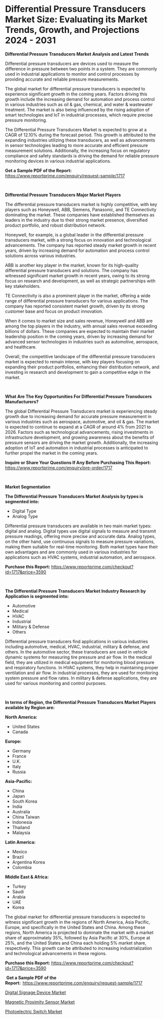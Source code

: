 <p><h1>Differential Pressure Transducers Market Size: Evaluating its Market Trends, Growth, and Projections 2024 - 2031</h1></p><p><strong>Differential Pressure Transducers Market Analysis and Latest Trends</strong></p>
<p><p>Differential pressure transducers are devices used to measure the difference in pressure between two points in a system. They are commonly used in industrial applications to monitor and control processes by providing accurate and reliable pressure measurements.</p><p>The global market for differential pressure transducers is expected to experience significant growth in the coming years. Factors driving this growth include the increasing demand for automation and process control in various industries such as oil & gas, chemical, and water & wastewater treatment. The market is also being influenced by the rising adoption of smart technologies and IoT in industrial processes, which require precise pressure monitoring.</p><p>The Differential Pressure Transducers Market is expected to grow at a CAGR of 12.10% during the forecast period. This growth is attributed to the expanding industries utilizing these transducers, as well as advancements in sensor technologies leading to more accurate and efficient pressure measurement solutions. Additionally, the increasing focus on regulatory compliance and safety standards is driving the demand for reliable pressure monitoring devices in various industrial applications.</p></p>
<p><strong>Get a Sample PDF of the Report:&nbsp;</strong> <a href="https://www.reportprime.com/enquiry/request-sample/1717">https://www.reportprime.com/enquiry/request-sample/1717</a></p>
<p>&nbsp;</p>
<p><strong>Differential Pressure Transducers Major Market Players</strong></p>
<p><p>The differential pressure transducers market is highly competitive, with key players such as Honeywell, ABB, Siemens, Panasonic, and TE Connectivity dominating the market. These companies have established themselves as leaders in the industry due to their strong market presence, diversified product portfolio, and robust distribution network.</p><p>Honeywell, for example, is a global leader in the differential pressure transducers market, with a strong focus on innovation and technological advancements. The company has reported steady market growth in recent years, driven by increasing demand for automation and process control solutions across various industries.</p><p>ABB is another key player in the market, known for its high-quality differential pressure transducers and solutions. The company has witnessed significant market growth in recent years, owing to its strong focus on research and development, as well as strategic partnerships with key stakeholders.</p><p>TE Connectivity is also a prominent player in the market, offering a wide range of differential pressure transducers for various applications. The company has reported consistent market growth, driven by its strong customer base and focus on product innovation.</p><p>When it comes to market size and sales revenue, Honeywell and ABB are among the top players in the industry, with annual sales revenue exceeding billions of dollars. These companies are expected to maintain their market leadership position in the coming years, driven by increasing demand for advanced sensor technologies in industries such as automotive, aerospace, and healthcare.</p><p>Overall, the competitive landscape of the differential pressure transducers market is expected to remain intense, with key players focusing on expanding their product portfolios, enhancing their distribution network, and investing in research and development to gain a competitive edge in the market.</p></p>
<p>&nbsp;</p>
<p><strong>What Are The Key Opportunities For Differential Pressure Transducers Manufacturers?</strong></p>
<p><p>The global Differential Pressure Transducers market is experiencing steady growth due to increasing demand for accurate pressure measurement in various industries such as aerospace, automotive, and oil & gas. The market is expected to continue to expand at a CAGR of around 4% from 2021 to 2026. Factors such as technological advancements, rising investments in infrastructure development, and growing awareness about the benefits of pressure sensors are driving the market growth. Additionally, the increasing adoption of IoT and automation in industrial processes is anticipated to further propel the market in the coming years.</p></p>
<p><strong>Inquire or Share Your Questions If Any Before Purchasing This Report:</strong> <a href="https://www.reportprime.com/enquiry/pre-order/1717">https://www.reportprime.com/enquiry/pre-order/1717</a></p>
<p>&nbsp;</p>
<p><strong>Market Segmentation</strong></p>
<p><strong>The Differential Pressure Transducers Market Analysis by types is segmented into:</strong></p>
<p><ul><li>Digital Type</li><li>Analog Type</li></ul></p>
<p><p>Differential pressure transducers are available in two main market types: digital and analog. Digital types use digital signals to measure and transmit pressure readings, offering more precise and accurate data. Analog types, on the other hand, use continuous signals to measure pressure variations, making them suitable for real-time monitoring. Both market types have their own advantages and are commonly used in various industries for applications such as HVAC systems, industrial automation, and aerospace.</p></p>
<p><strong>Purchase this Report:&nbsp;</strong><a href="https://www.reportprime.com/checkout?id=1717&price=3590">https://www.reportprime.com/checkout?id=1717&price=3590</a></p>
<p>&nbsp;</p>
<p><strong>The Differential Pressure Transducers Market Industry Research by Application is segmented into:</strong></p>
<p><ul><li>Automotive</li><li>Medical</li><li>HVAC</li><li>Industrial</li><li>Military & Defense</li><li>Others</li></ul></p>
<p><p>Differential pressure transducers find applications in various industries including automotive, medical, HVAC, industrial, military & defense, and others. In the automotive sector, these transducers are used in vehicle dynamic systems for measuring tire pressure and air flow. In the medical field, they are utilized in medical equipment for monitoring blood pressure and respiratory functions. In HVAC systems, they help in maintaining proper ventilation and air flow. In industrial processes, they are used for monitoring system pressure and flow rates. In military & defense applications, they are used for various monitoring and control purposes.</p></p>
<p>&nbsp;</p>
<p><strong>In terms of Region, the Differential Pressure Transducers Market Players available by Region are:</strong></p>
<p>
    <p> <strong> North America: </strong>
        <ul>
            <li>United States</li>
            <li>Canada</li>
        </ul>
        </p> 
    <p> <strong> Europe: </strong>
        <ul>
            <li>Germany</li>
            <li>France</li>
            <li>U.K.</li>
            <li>Italy</li>
            <li>Russia</li>
        </ul>
        </p> 
    <p> <strong> Asia-Pacific: </strong>
        <ul>
            <li>China</li>
            <li>Japan</li>
            <li>South Korea</li>
            <li>India</li>
            <li>Australia</li>
            <li>China Taiwan</li>
            <li>Indonesia</li>
            <li>Thailand</li>
            <li>Malaysia</li>
        </ul>
        </p> 
    <p> <strong> Latin America: </strong>
        <ul>
            <li>Mexico</li>
            <li>Brazil</li>
            <li>Argentina Korea</li>
            <li>Colombia</li>
        </ul>
        </p> 
    <p> <strong> Middle East & Africa: </strong>
        <ul>
            <li>Turkey</li>
            <li>Saudi</li>
            <li>Arabia</li>
            <li>UAE</li>
            <li>Korea</li>
        </ul>
    </p>
    </p>
<p><p>The global market for differential pressure transducers is expected to witness significant growth in the regions of North America, Asia Pacific, Europe, and specifically in the United States and China. Among these regions, North America is projected to dominate the market with a market share of approximately 35%, followed by Asia Pacific at 30%, Europe at 25%, and the United States and China each holding 5% market share, respectively. This growth can be attributed to increasing industrialization and technological advancements in these regions.</p></p>
<p><strong>Purchase this Report: </strong><a href="https://www.reportprime.com/checkout?id=1717&price=3590">https://www.reportprime.com/checkout?id=1717&price=3590</a></p>
<p>&nbsp;<strong>Get a Sample PDF of the Report:&nbsp;&nbsp;</strong><a href="https://www.reportprime.com/enquiry/request-sample/1717">https://www.reportprime.com/enquiry/request-sample/1717</a></p>
<p><strong></strong></p>
<p><p><a href="https://github.com/nancykennedykellievqfqt2/Market-Research-Report-List-1/blob/main/digital-signage-device-market.md">Digital Signage Device Market</a></p><p><a href="https://github.com/seekum/Market-Research-Report-List-1/blob/main/magnetic-proximity-sensor-market.md">Magnetic Proximity Sensor Market</a></p><p><a href="https://github.com/NorbertYates/Market-Research-Report-List-4/blob/main/photoelectric-switch-market.md">Photoelectric Switch Market</a></p></p>